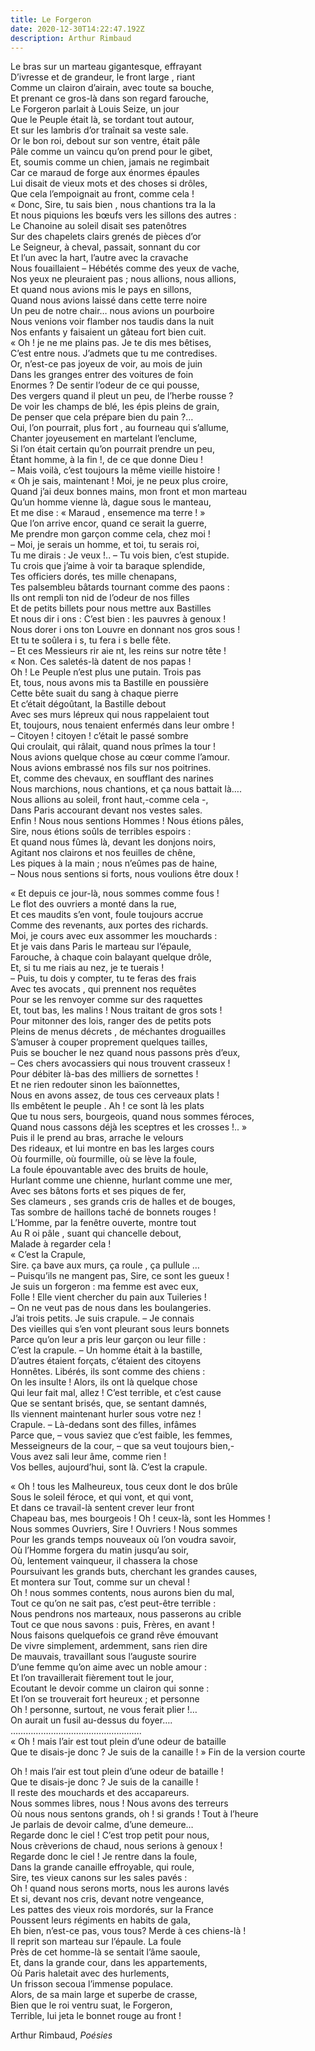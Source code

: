 ```yaml
---
title: Le Forgeron
date: 2020-12-30T14:22:47.192Z
description: Arthur Rimbaud
---
```

Le bras sur un marteau gigantesque, effrayant\
D’ivresse et de grandeur, le front large , riant\
Comme un clairon d’airain, avec toute sa bouche,\
Et prenant ce gros-là dans son regard farouche,\
Le Forgeron parlait à Louis Seize, un jour\
Que le Peuple était là, se tordant tout autour,\
Et sur les lambris d’or traînait sa veste sale.\
Or le bon roi, debout sur son ventre, était pâle\
Pâle comme un vaincu qu’on prend pour le gibet,\
Et, soumis comme un chien, jamais ne regimbait\
Car ce maraud de forge aux énormes épaules\
Lui disait de vieux mots et des choses si drôles,\
Que cela l’empoignait au front, comme cela !\
« Donc, Sire, tu sais bien , nous chantions tra la la\
Et nous piquions les bœufs vers les sillons des autres :\
Le Chanoine au soleil disait ses patenôtres\
Sur des chapelets clairs grenés de pièces d’or\
Le Seigneur, à cheval, passait, sonnant du cor\
Et l’un avec la hart, l’autre avec la cravache\
Nous fouaillaient – Hébétés comme des yeux de vache,\
Nos yeux ne pleuraient pas ; nous allions, nous allions,\
Et quand nous avions mis le pays en sillons,\
Quand nous avions laissé dans cette terre noire\
Un peu de notre chair… nous avions un pourboire\
Nous venions voir flamber nos taudis dans la nuit\
Nos enfants y faisaient un gâteau fort bien cuit.\
« Oh ! je ne me plains pas. Je te dis mes bêtises,\
C’est entre nous. J’admets que tu me contredises.\
Or, n’est-ce pas joyeux de voir, au mois de juin\
Dans les granges entrer des voitures de foin\
Enormes ? De sentir l’odeur de ce qui pousse,\
Des vergers quand il pleut un peu, de l’herbe rousse ?\
De voir les champs de blé, les épis pleins de grain,\
De penser que cela prépare bien du pain ?…\
Oui, l’on pourrait, plus fort , au fourneau qui s’allume,\
Chanter joyeusement en martelant l’enclume,\
Si l’on était certain qu’on pourrait prendre un peu,\
Étant homme, à la fin !, de ce que donne Dieu !\
– Mais voilà, c’est toujours la même vieille histoire !\
« Oh je sais, maintenant ! Moi, je ne peux plus croire,\
Quand j’ai deux bonnes mains, mon front et mon marteau\
Qu’un homme vienne là, dague sous le manteau,\
Et me dise : « Maraud , ensemence ma terre ! »\
Que l’on arrive encor, quand ce serait la guerre,\
Me prendre mon garçon comme cela, chez moi !\
– Moi, je serais un homme, et toi, tu serais roi,\
Tu me dirais : Je veux !.. – Tu vois bien, c’est stupide.\
Tu crois que j’aime à voir ta baraque splendide,\
Tes officiers dorés, tes mille chenapans,\
Tes palsembleu bâtards tournant comme des paons :\
Ils ont rempli ton nid de l’odeur de nos filles\
Et de petits billets pour nous mettre aux Bastilles\
Et nous dir i ons : C’est bien : les pauvres à genoux !\
Nous dorer i ons ton Louvre en donnant nos gros sous !\
Et tu te soûlera i s, tu fera i s belle fête.\
– Et ces Messieurs rir aie nt, les reins sur notre tête !\
« Non. Ces saletés-là datent de nos papas !\
Oh ! Le Peuple n’est plus une putain. Trois pas\
Et, tous, nous avons mis ta Bastille en poussière\
Cette bête suait du sang à chaque pierre\
Et c’était dégoûtant, la Bastille debout\
Avec ses murs lépreux qui nous rappelaient tout\
Et, toujours, nous tenaient enfermés dans leur ombre !\
– Citoyen ! citoyen ! c’était le passé sombre\
Qui croulait, qui râlait, quand nous prîmes la tour !\
Nous avions quelque chose au cœur comme l’amour.\
Nous avions embrassé nos fils sur nos poitrines.\
Et, comme des chevaux, en soufflant des narines\
Nous marchions, nous chantions, et ça nous battait là….\
Nous allions au soleil, front haut,-comme cela -,\
Dans Paris accourant devant nos vestes sales.\
Enfin ! Nous nous sentions Hommes ! Nous étions pâles,\
Sire, nous étions soûls de terribles espoirs :\
Et quand nous fûmes là, devant les donjons noirs,\
Agitant nos clairons et nos feuilles de chêne,\
Les piques à la main ; nous n’eûmes pas de haine,\
– Nous nous sentions si forts, nous voulions être doux !

« Et depuis ce jour-là, nous sommes comme fous !\
Le flot des ouvriers a monté dans la rue,\
Et ces maudits s’en vont, foule toujours accrue\
Comme des revenants, aux portes des richards.\
Moi, je cours avec eux assommer les mouchards :\
Et je vais dans Paris le marteau sur l’épaule,\
Farouche, à chaque coin balayant quelque drôle,\
Et, si tu me riais au nez, je te tuerais !\
– Puis, tu dois y compter, tu te feras des frais\
Avec tes avocats , qui prennent nos requêtes\
Pour se les renvoyer comme sur des raquettes\
Et, tout bas, les malins ! Nous traitant de gros sots !\
Pour mitonner des lois, ranger des de petits pots\
Pleins de menus décrets , de méchantes droguailles\
S’amuser à couper proprement quelques tailles,\
Puis se boucher le nez quand nous passons près d’eux,\
– Ces chers avocassiers qui nous trouvent crasseux !\
Pour débiter là-bas des milliers de sornettes !\
Et ne rien redouter sinon les baïonnettes,\
Nous en avons assez, de tous ces cerveaux plats !\
Ils embêtent le peuple . Ah ! ce sont là les plats\
Que tu nous sers, bourgeois, quand nous sommes féroces,\
Quand nous cassons déjà les sceptres et les crosses !.. »\
Puis il le prend au bras, arrache le velours\
Des rideaux, et lui montre en bas les larges cours\
Où fourmille, où fourmille, où se lève la foule,\
La foule épouvantable avec des bruits de houle,\
Hurlant comme une chienne, hurlant comme une mer,\
Avec ses bâtons forts et ses piques de fer,\
Ses clameurs , ses grands cris de halles et de bouges,\
Tas sombre de haillons taché de bonnets rouges !\
L’Homme, par la fenêtre ouverte, montre tout\
Au R oi pâle , suant qui chancelle debout,\
Malade à regarder cela !\
« C’est la Crapule,\
Sire. ça bave aux murs, ça roule , ça pullule …\
– Puisqu’ils ne mangent pas, Sire, ce sont les gueux !\
Je suis un forgeron : ma femme est avec eux,\
Folle ! Elle vient chercher du pain aux Tuileries !\
– On ne veut pas de nous dans les boulangeries.\
J’ai trois petits. Je suis crapule. – Je connais\
Des vieilles qui s’en vont pleurant sous leurs bonnets\
Parce qu’on leur a pris leur garçon ou leur fille :\
C’est la crapule. – Un homme était à la bastille,\
D’autres étaient forçats, c’étaient des citoyens\
Honnêtes. Libérés, ils sont comme des chiens :\
On les insulte ! Alors, ils ont là quelque chose\
Qui leur fait mal, allez ! C’est terrible, et c’est cause\
Que se sentant brisés, que, se sentant damnés,\
Ils viennent maintenant hurler sous votre nez !\
Crapule. – Là-dedans sont des filles, infâmes\
Parce que, – vous saviez que c’est faible, les femmes,\
Messeigneurs de la cour, – que sa veut toujours bien,-\
Vous avez sali leur âme, comme rien !\
Vos belles, aujourd’hui, sont là. C’est la crapule.

« Oh ! tous les Malheureux, tous ceux dont le dos brûle\
Sous le soleil féroce, et qui vont, et qui vont,\
Et dans ce travail-là sentent crever leur front\
Chapeau bas, mes bourgeois ! Oh ! ceux-là, sont les Hommes !\
Nous sommes Ouvriers, Sire ! Ouvriers ! Nous sommes\
Pour les grands temps nouveaux où l’on voudra savoir,\
Où l’Homme forgera du matin jusqu’au soir,\
Où, lentement vainqueur, il chassera la chose\
Poursuivant les grands buts, cherchant les grandes causes,\
Et montera sur Tout, comme sur un cheval !\
Oh ! nous sommes contents, nous aurons bien du mal,\
Tout ce qu’on ne sait pas, c’est peut-être terrible :\
Nous pendrons nos marteaux, nous passerons au crible\
Tout ce que nous savons : puis, Frères, en avant !\
Nous faisons quelquefois ce grand rêve émouvant\
De vivre simplement, ardemment, sans rien dire\
De mauvais, travaillant sous l’auguste sourire\
D’une femme qu’on aime avec un noble amour :\
Et l’on travaillerait fièrement tout le jour,\
Ecoutant le devoir comme un clairon qui sonne :\
Et l’on se trouverait fort heureux ; et personne\
Oh ! personne, surtout, ne vous ferait plier !…\
On aurait un fusil au-dessus du foyer….\
…………………………………………….\
« Oh ! mais l’air est tout plein d’une odeur de bataille\
Que te disais-je donc ? Je suis de la canaille ! » Fin de la version courte

Oh ! mais l’air est tout plein d’une odeur de bataille !\
Que te disais-je donc ? Je suis de la canaille !\
Il reste des mouchards et des accapareurs.\
Nous sommes libres, nous ! Nous avons des terreurs\
Où nous nous sentons grands, oh ! si grands ! Tout à l’heure\
Je parlais de devoir calme, d’une demeure…\
Regarde donc le ciel ! C’est trop petit pour nous,\
Nous crèverions de chaud, nous serions à genoux !\
Regarde donc le ciel ! Je rentre dans la foule,\
Dans la grande canaille effroyable, qui roule,\
Sire, tes vieux canons sur les sales pavés :\
Oh ! quand nous serons morts, nous les aurons lavés\
Et si, devant nos cris, devant notre vengeance,\
Les pattes des vieux rois mordorés, sur la France\
Poussent leurs régiments en habits de gala,\
Eh bien, n’est-ce pas, vous tous? Merde à ces chiens-là !\
Il reprit son marteau sur l’épaule. La foule\
Près de cet homme-là se sentait l’âme saoule,\
Et, dans la grande cour, dans les appartements,\
Où Paris haletait avec des hurlements,\
Un frisson secoua l’immense populace.\
Alors, de sa main large et superbe de crasse,\
Bien que le roi ventru suat, le Forgeron,\
Terrible, lui jeta le bonnet rouge au front !

Arthur Rimbaud, *Poésies*